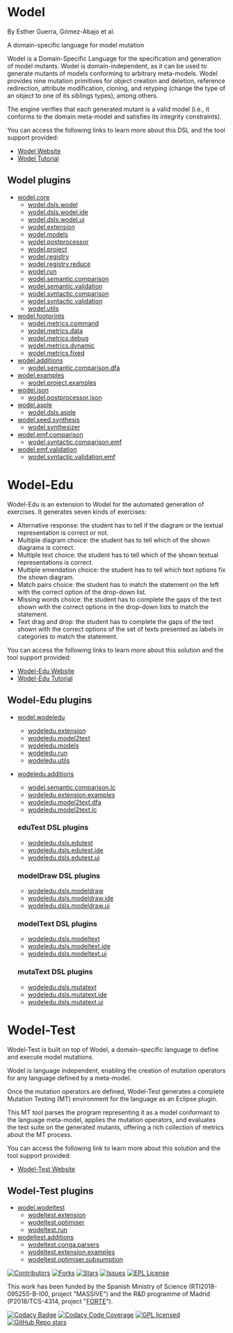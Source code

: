 # Wodel

By Esther Guerra, Gómez-Abajo et al.

A domain-specific language for model mutation

Wodel is a Domain-Specific Language for the specification and generation of model mutants. Wodel is domain-independent, as it can be used to generate mutants of models conforming to arbitrary meta-models. Wodel provides nine mutation primitives for object creation and deletion, reference redirection, attribute modification, cloning, and retyping (change the type of an object to one of its siblings types), among others.

The engine verifies that each generated mutant is a valid model (i.e., it conforms to the domain meta-model and satisfies its integrity constraints).

You can access the following links to learn more about this DSL and the tool support provided: 

- [Wodel Website](https://gomezabajo.github.io/Wodel/)
- [Wodel Tutorial](https://github.com/gomezabajo/Wodel/wiki/1.-Get-Started)

## Wodel plugins

- [wodel.core](https://github.com/gomezabajo/Wodel/tree/master/wodel.core)
    - [wodel.dsls.wodel](https://github.com/gomezabajo/Wodel/tree/master/wodel.dsls.wodel)
    - [wodel.dsls.wodel.ide](https://github.com/gomezabajo/Wodel/tree/master/wodel.dsls.wodel.ide)
    - [wodel.dsls.wodel.ui](https://github.com/gomezabajo/Wodel/tree/master/wodel.dsls.wodel.ui)
    - [wodel.extension](https://github.com/gomezabajo/Wodel/tree/master/wodel.extension)
    - [wodel.models](https://github.com/gomezabajo/Wodel/tree/master/wodel.models)
    - [wodel.postprocessor](https://github.com/gomezabajo/Wodel/tree/master/wodel.postprocessor)
    - [wodel.project](https://github.com/gomezabajo/Wodel/tree/master/wodel.project)
    - [wodel.registry](https://github.com/gomezabajo/Wodel/tree/master/wodel.registry)
    - [wodel.registry.reduce](https://github.com/gomezabajo/Wodel/tree/master/wodel.registry.reduce)
    - [wodel.run](https://github.com/gomezabajo/Wodel/tree/master/wodel.run)
    - [wodel.semantic.comparison](https://github.com/gomezabajo/Wodel/tree/master/wodel.semantic.comparison)
    - [wodel.semantic.validation](https://github.com/gomezabajo/Wodel/tree/master/wodel.semantic.validation)
    - [wodel.syntactic.comparison](https://github.com/gomezabajo/Wodel/tree/master/wodel.syntactic.comparison)
    - [wodel.syntactic.validation](https://github.com/gomezabajo/Wodel/tree/master/wodel.syntactic.validation)
    - [wodel.utils](https://github.com/gomezabajo/Wodel/tree/master/wodel.utils)
- [wodel.footprints](https://github.com/gomezabajo/Wodel/tree/master/wodel.footprints)
    - [wodel.metrics.command](https://github.com/gomezabajo/Wodel/tree/master/wodel.metrics.command)
    - [wodel.metrics.data](https://github.com/gomezabajo/Wodel/tree/master/wodel.metrics.data)
    - [wodel.metrics.debug](https://github.com/gomezabajo/Wodel/tree/master/wodel.metrics.debug)
    - [wodel.metrics.dynamic](https://github.com/gomezabajo/Wodel/tree/master/wodel.metrics.dynamic)
    - [wodel.metrics.fixed](https://github.com/gomezabajo/Wodel/tree/master/wodel.metrics.fixed)
- [wodel.additions](https://github.com/gomezabajo/Wodel/tree/master/wodel.additions)
    - [wodel.semantic.comparison.dfa](https://github.com/gomezabajo/Wodel/tree/master/wodel.semantic.comparison.dfa)
- [wodel.examples](https://github.com/gomezabajo/Wodel/tree/master/wodel.examples)
    - [wodel.project.examples](https://github.com/gomezabajo/Wodel/tree/master/wodel.project.examples)
- [wodel.json](https://github.com/gomezabajo/Wodel/tree/master/wodel.json)
    - [wodel.postprocessor.json](https://github.com/gomezabajo/Wodel/tree/master/wodel.postprocessor.json)
- [wodel.asple](https://github.com/gomezabajo/Wodel/tree/master/wodel.asple)
    - [wodel.dsls.asple](https://github.com/gomezabajo/Wodel/tree/master/wodel.dsls.asple)
- [wodel.seed.synthesis](https://github.com/gomezabajo/Wodel/tree/master/wodel.seed.synthesis)
    - [wodel.synthesizer](https://github.com/gomezabajo/Wodel/tree/master/wodel.synthesizer)
- [wodel.emf.comparison](https://github.com/gomezabajo/Wodel/tree/master/wodel.emf.comparison)
    - [wodel.syntactic.comparison.emf](https://github.com/gomezabajo/Wodel/tree/master/wodel.syntactic.comparison.emf)
- [wodel.emf.validation](https://github.com/gomezabajo/Wodel/tree/master/wodel.emf.validation)
    - [wodel.syntactic.validation.emf](https://github.com/gomezabajo/Wodel/tree/master/wodel.syntactic.validation.emf)

# Wodel-Edu

Wodel-Edu is an extension to Wodel for the automated generation of exercises. It generates seven kinds of exercises:

- Alternative response: the student has to tell if the diagram or the textual representation is correct or not.
- Multiple diagram choice: the student has to tell which of the shown diagrams is correct.
- Multiple text choice: the student has to tell which of the shown textual representations is correct.
- Multiple emendation choice: the student has to tell which text options fix the shown diagram.
- Match pairs choice: the student has to match the statement on the left with the correct option of the drop-down list.
- Missing words choice: the student has to complete the gaps of the text shown with the correct options in the drop-down lists to match the statement.
- Text drag and drop: the student has to complete the gaps of the text shown with the correct options of the set of texts presented as labels in categories to match the statement.

You can access the following links to learn more about this solution and the tool support provided: 

- [Wodel-Edu Website](https://gomezabajo.github.io/Wodel/wodel-edu.html)
- [Wodel-Edu Tutorial](https://github.com/gomezabajo/Wodel/wiki/2.-Get-Started-with-Wodel-Edu)

## Wodel-Edu plugins

- [wodel.wodeledu](https://github.com/gomezabajo/Wodel/tree/master/wodel.wodeledu)
    - [wodeledu.extension](https://github.com/gomezabajo/Wodel/tree/master/wodeledu.extension)
    - [wodeledu.model2text](https://github.com/gomezabajo/Wodel/tree/master/wodeledu.model2text)
    - [wodeledu.models](https://github.com/gomezabajo/Wodel/tree/master/wodeledu.models)
    - [wodeledu.run](https://github.com/gomezabajo/Wodel/tree/master/wodeledu.run)
    - [wodeledu.utils](https://github.com/gomezabajo/Wodel/tree/master/wodeledu.utils)
- [wodeledu.additions](https://github.com/gomezabajo/Wodel/tree/master/wodeledu.additions)
    - [wodel.semantic.comparison.lc](https://github.com/gomezabajo/Wodel/tree/master/wodel.semantic.comparison.lc)
    - [wodeledu.extension.examples](https://github.com/gomezabajo/Wodel/tree/master/wodeledu.extension.examples)
    - [wodeledu.model2text.dfa](https://github.com/gomezabajo/Wodel/tree/master/wodeledu.model2text.dfa)
    - [wodeledu.model2text.lc](https://github.com/gomezabajo/Wodel/tree/master/wodeledu.model2text.lc)

    ### eduTest DSL plugins

    - [wodeledu.dsls.edutest](https://github.com/gomezabajo/Wodel/tree/master/wodeledu.dsls.edutest)
    - [wodeledu.dsls.edutest.ide](https://github.com/gomezabajo/Wodel/tree/master/wodeledu.dsls.edutest.ide)
    - [wodeledu.dsls.edutest.ui](https://github.com/gomezabajo/Wodel/tree/master/wodeledu.dsls.edutest.ui)

    ### modelDraw DSL plugins

    - [wodeledu.dsls.modeldraw](https://github.com/gomezabajo/Wodel/tree/master/wodeledu.dsls.modeldraw)
    - [wodeledu.dsls.modeldraw.ide](https://github.com/gomezabajo/Wodel/tree/master/wodeledu.dsls.modeldraw.ide)
    - [wodeledu.dsls.modeldraw.ui](https://github.com/gomezabajo/Wodel/tree/master/wodeledu.dsls.modeldraw.ui)

    ### modelText DSL plugins

    - [wodeledu.dsls.modeltext](https://github.com/gomezabajo/Wodel/tree/master/wodeledu.dsls.modeltext)
    - [wodeledu.dsls.modeltext.ide](https://github.com/gomezabajo/Wodel/tree/master/wodeledu.dsls.modeltext.ide)
    - [wodeledu.dsls.modeltext.ui](https://github.com/gomezabajo/Wodel/tree/master/wodeledu.dsls.modeltext.ui)

    ### mutaText DSL plugins

    - [wodeledu.dsls.mutatext](https://github.com/gomezabajo/Wodel/tree/master/wodeledu.dsls.mutatext)
    - [wodeledu.dsls.mutatext.ide](https://github.com/gomezabajo/Wodel/tree/master/wodeledu.dsls.mutatext.ide)
    - [wodeledu.dsls.mutatext.ui](https://github.com/gomezabajo/Wodel/tree/master/wodeledu.dsls.mutatext.ui)

# Wodel-Test

Wodel-Test is built on top of Wodel, a domain-specific language to define and execute model mutations.

Wodel is language independent, enabling the creation of mutation operators for any language defined by a meta-model.

Once the mutation operators are defined, Wodel-Test generates a complete Mutation Testing (MT) environment for the language as an Eclipse plugin.

This MT tool parses the program representing it as a model conformant to the language meta-model, applies the mutation operators, and evaluates the test suite on the generated mutants, offering a rich collection of metrics about the MT process.

You can access the following link to learn more about this solution and the tool support provided: 

- [Wodel-Test Website](https://gomezabajo.github.io/Wodel/Wodel-Test/)

## Wodel-Test plugins

- [wodel.wodeltest](https://github.com/gomezabajo/Wodel/tree/master/wodel.wodeltest)
    - [wodeltest.extension](https://github.com/gomezabajo/Wodel/tree/master/wodeltest.extension)
    - [wodeltest.optimiser](https://github.com/gomezabajo/Wodel/tree/master/wodeltest.optimiser)
    - [wodeltest.run](https://github.com/gomezabajo/Wodel/tree/master/wodeltest.run)
- [wodeltest.additions](https://github.com/gomezabajo/Wodel/tree/master/wodeltest.additions)
    - [wodeltest.conga.parsers](https://github.com/gomezabajo/Wodel/tree/master/wodeltest.conga.parsers)
	- [wodeltest.extension.examples](https://github.com/gomezabajo/Wodel/tree/master/wodeltest.extension.examples)
    - [wodeltest.optimiser.subsumption](https://github.com/gomezabajo/Wodel/tree/master/wodeltest.optimiser.subsumption)

[![Contributors][contributors-shield]][contributors-url]
[![Forks][forks-shield]][forks-url]
[![Stars][stars-shield]][stars-url]
[![Issues][issues-shield]][issues-url]
[![EPL License][license-shield]][license-url]

This work has been funded by the Spanish Ministry of Science (RTI2018-095255-B-I00, project "MASSIVE") and the R&D programme of Madrid (P2018/TCS-4314, project "[FORTE](https://antares.sip.ucm.es/forte-cm/)"). 

[contributors-shield]: https://img.shields.io/github/contributors/gomezabajo/Wodel?style=for-the-badge
[contributors-url]: https://github.com/gomezabajo/Wodel/graphs/contributors

[stars-shield]: https://img.shields.io/github/stars/gomezabajo/Wodel?style=for-the-badge
[stars-url]: https://github.com/gomezabajo/Wodel/stargazers

[forks-shield]: https://img.shields.io/github/forks/gomezabajo/Wodel?style=for-the-badge
[forks-url]: https://github.com/gomezabajo/Wodel/network/members

[issues-shield]: https://img.shields.io/github/issues/gomezabajo/Wodel?style=for-the-badge
[issues-url]: https://github.com/gomezabajo/Wodel/issues

[license-shield]: https://img.shields.io/github/license/gomezabajo/Wodel?style=for-the-badge
[license-url]: https://raw.githubusercontent.com/gomezabajo/Wodel/master/LICENSE.txt


[![Codacy Badge](https://app.codacy.com/project/badge/Grade/ec027f6d9774493592ceeb885c6f23d5)](https://app.codacy.com/gh/gomezabajo/Wodel/dashboard?utm_source=gh&utm_medium=referral&utm_content=&utm_campaign=Badge_grade)
[![Codacy Code Coverage](https://app.codacy.com/project/badge/Coverage/9aaa4b031c1d4143bdd39c4eedf49562)](https://www.codacy.com/gh/gomezabajo/Wodel/dashboard?utm_source=github.com&utm_medium=referral&utm_content=gomezabajo/Wodel&utm_campaign=Badge_Coverage)
[![GPL licensed](https://img.shields.io/badge/license-EPL1.0-orange.svg)](https://www.eclipse.org/org/documents/epl-v10.php)
[![GitHub Repo stars](https://img.shields.io/github/stars/gomezabajo/Wodel?label=Repo%20Stars)](https://github.com/gomezabajo/Wodel/stargazers)
